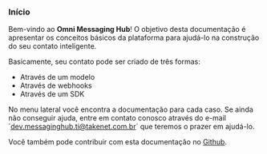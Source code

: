 ### Início

Bem-vindo ao **Omni Messaging Hub**! O objetivo desta documentação é apresentar os conceitos básicos da plataforma para ajudá-lo na construção do seu contato inteligente.

Basicamente, seu contato pode ser criado de três formas:
- Através de um modelo
- Através de webhooks
- Através de um SDK

No menu lateral você encontra a documentação para cada caso. Se ainda não conseguir ajuda, entre em contato conosco através do e-mail `dev.messaginghub.ti@takenet.com.br´ que teremos o prazer em ajudá-lo.

Você também pode contribuir com esta documentação no [Github](https://github.com/takenet/messaginghub-docs).
